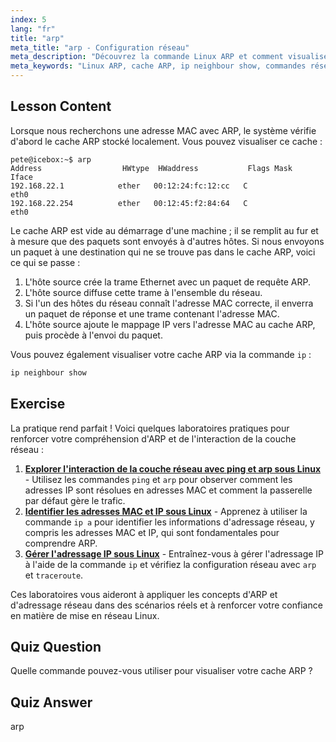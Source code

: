 ```yaml
---
index: 5
lang: "fr"
title: "arp"
meta_title: "arp - Configuration réseau"
meta_description: "Découvrez la commande Linux ARP et comment visualiser votre cache ARP. Comprenez le rôle d'ARP dans la communication réseau. Un guide pour débutants sur ARP."
meta_keywords: "Linux ARP, cache ARP, ip neighbour show, commandes réseau, mise en réseau Linux, Linux pour débutants, tutoriel Linux"
---
```


## Lesson Content

Lorsque nous recherchons une adresse MAC avec ARP, le système vérifie d'abord le cache ARP stocké localement. Vous pouvez visualiser ce cache :

```
pete@icebox:~$ arp
Address                  HWtype  HWaddress           Flags Mask            Iface
192.168.22.1            ether   00:12:24:fc:12:cc   C                     eth0
192.168.22.254          ether   00:12:45:f2:84:64   C                     eth0
```

Le cache ARP est vide au démarrage d'une machine ; il se remplit au fur et à mesure que des paquets sont envoyés à d'autres hôtes. Si nous envoyons un paquet à une destination qui ne se trouve pas dans le cache ARP, voici ce qui se passe :

1. L'hôte source crée la trame Ethernet avec un paquet de requête ARP.
2. L'hôte source diffuse cette trame à l'ensemble du réseau.
3. Si l'un des hôtes du réseau connaît l'adresse MAC correcte, il enverra un paquet de réponse et une trame contenant l'adresse MAC.
4. L'hôte source ajoute le mappage IP vers l'adresse MAC au cache ARP, puis procède à l'envoi du paquet.

Vous pouvez également visualiser votre cache ARP via la commande `ip` :

```bash
ip neighbour show
```

## Exercise

La pratique rend parfait ! Voici quelques laboratoires pratiques pour renforcer votre compréhension d'ARP et de l'interaction de la couche réseau :

1. **[Explorer l'interaction de la couche réseau avec ping et arp sous Linux](https://labex.io/fr/labs/linux-explore-network-layer-interaction-with-ping-and-arp-in-linux-592746)** - Utilisez les commandes `ping` et `arp` pour observer comment les adresses IP sont résolues en adresses MAC et comment la passerelle par défaut gère le trafic.
2. **[Identifier les adresses MAC et IP sous Linux](https://labex.io/fr/labs/linux-identify-mac-and-ip-addresses-in-linux-592731)** - Apprenez à utiliser la commande `ip a` pour identifier les informations d'adressage réseau, y compris les adresses MAC et IP, qui sont fondamentales pour comprendre ARP.
3. **[Gérer l'adressage IP sous Linux](https://labex.io/fr/labs/linux-manage-ip-addressing-in-linux-592736)** - Entraînez-vous à gérer l'adressage IP à l'aide de la commande `ip` et vérifiez la configuration réseau avec `arp` et `traceroute`.

Ces laboratoires vous aideront à appliquer les concepts d'ARP et d'adressage réseau dans des scénarios réels et à renforcer votre confiance en matière de mise en réseau Linux.

## Quiz Question

Quelle commande pouvez-vous utiliser pour visualiser votre cache ARP ?

## Quiz Answer

arp

